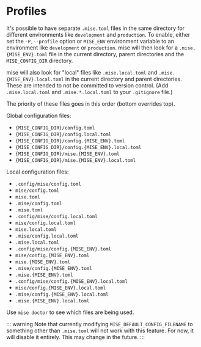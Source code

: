 # Profiles

It's possible to have separate `.mise.toml` files in the same directory for different
environments like `development` and `production`. To enable, either set the `-P,--profile` option or `MISE_ENV` environment
variable to an environment like `development` or `production`. mise will then look for a `.mise.{MISE_ENV}.toml` file
in the current directory, parent directories and the `MISE_CONFIG_DIR` directory.

mise will also look for "local" files like `.mise.local.toml` and `.mise.{MISE_ENV}.local.toml`
in the current directory and parent directories.
These are intended to not be committed to version control.
(Add `.mise.local.toml` and `.mise.*.local.toml` to your `.gitignore` file.)

The priority of these files goes in this order (bottom overrides top).

Global configuration files:

- `{MISE_CONFIG_DIR}/config.toml`
- `{MISE_CONFIG_DIR}/config.local.toml`
- `{MISE_CONFIG_DIR}/config.{MISE_ENV}.toml`
- `{MISE_CONFIG_DIR}/config.{MISE_ENV}.local.toml`
- `{MISE_CONFIG_DIR}/mise.{MISE_ENV}.toml`
- `{MISE_CONFIG_DIR}/mise.{MISE_ENV}.local.toml`

Local configuration files:

- `.config/mise/config.toml`
- `mise/config.toml`
- `mise.toml`
- `.mise/config.toml`
- `.mise.toml`
- `.config/mise/config.local.toml`
- `mise/config.local.toml`
- `mise.local.toml`
- `.mise/config.local.toml`
- `.mise.local.toml`
- `.config/mise/config.{MISE_ENV}.toml`
- `mise/config.{MISE_ENV}.toml`
- `mise.{MISE_ENV}.toml`
- `.mise/config.{MISE_ENV}.toml`
- `.mise.{MISE_ENV}.toml`
- `.config/mise/config.{MISE_ENV}.local.toml`
- `mise/config.{MISE_ENV}.local.toml`
- `.mise/config.{MISE_ENV}.local.toml`
- `.mise.{MISE_ENV}.local.toml`

Use `mise doctor` to see which files are being used.

::: warning
Note that currently modifying `MISE_DEFAULT_CONFIG_FILENAME` to something other than `.mise.toml`
will not work with this feature. For now, it will disable it entirely. This may change in the
future.
:::
